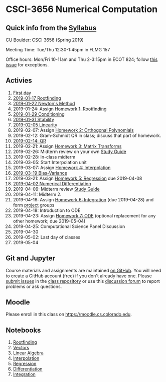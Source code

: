 # CSCI-3656 Numerical Computation

## Quick info from the [Syllabus](Syllabus.md)

CU Boulder: CSCI 3656 (Spring 2019)

Meeting Time: Tue/Thu 12:30-1:45pm in FLMG 157

Office hours: Mon/Fri 10-11am and Thu 2-3:15pm in ECOT 824; follow
[this issue](https://github.com/cucs-numcomp/numcomp-class/issues/6) for exceptions.

## Activies

1. [First day](https://classroom.github.com/a/PIP8dA0_)
2. [2019-01-17 Rootfinding](https://classroom.github.com/a/dWI5OCrT)
3. [2019-01-22 Newton's Method](https://classroom.github.com/a/hopJs3W_)
4. 2019-01-24: Assign [Homework 1: Rootfinding](https://classroom.github.com/a/pPHCK3pM)
5. [2019-01-29 Conditioning](https://classroom.github.com/a/CfIQcLAR)
6. [2019-01-31 Stability](https://classroom.github.com/a/_VOHn7fa)
7. [2019-02-05 Linearity](https://classroom.github.com/a/Wwm_c2n0)
8. 2019-02-07: Assign [Homework 2: Orthogonal Polynomials](https://classroom.github.com/a/Ywmjt3ND)
9. 2019-02-12: Gram-Schmidt QR in class; discuss that part of homework.
10. [2019-02-14: QR](https://classroom.github.com/a/fzA5-A9z)
11. 2019-02-21: Assign [Homework 3: Matrix Transforms](https://classroom.github.com/a/trn6cuj_)
12. 2019-02-26: Midterm review on your own [Study Guide](Midterm1-StudyGuide.ipynb)
13. 2019-02-28: In-class midterm
14. 2019-03-05: Start Interpolation unit
15. 2019-03-07: Assign [Homework 4: Interpolation](https://classroom.github.com/a/KjIF15TS)
16. [2019-03-19 Bias-Variance](https://classroom.github.com/a/Cn_flrA1)
17. 2019-03-21: Assign [Homework 5: Regression](https://classroom.github.com/a/FJNB8jFq) due 2019-04-08
18. [2019-04-02 Numerical Differentiation](https://classroom.github.com/a/Piaf0OMG)
19. 2019-04-09: Midterm review [Study Guide](Midterm2-StudyGuide.ipynb)
20. 2019-04-11: Midterm 2.
21. 2019-04-16: Assign [Homework 6: Integration](https://classroom.github.com/a/jloeOKWg) (due 2019-04-28) and form [project](https://classroom.github.com/g/69DMGHoi) groups
22. 2019-04-18: Introduction to ODE
23. 2019-04-23: Assign [Homework 7: ODE](https://classroom.github.com/a/Rp1HYmXG) (optional replacement for any other homework; due 2019-05-04)
24. 2019-04-25: Computational Science Panel Discussion
25. 2019-04-30
26. 2019-05-02: Last day of classes
27. 2019-05-04

## Git and Jupyter

Course materials and assignments are maintained
[on GitHub](https://github.com/cucs-numcomp).
You will need to create a GitHub account (free) if you don't already
have one.  Please
[submit issues](https://github.com/cucs-numcomp/numcomp-class/issues)
in the
[class repository](https://github.com/cucs-numcomp/numcomp-class)
or use this
[discussion forum](https://gitter.im/cucs-numcomp/community/~chat#)
to report problems or ask questions.

## Moodle

Please enroll in this class on https://moodle.cs.colorado.edu.

## Notebooks

1. [Rootfinding](Rootfinding.ipynb)
2. [Vectors](Vectors.ipynb)
3. [Linear Algebra](LinearAlgebra.ipynb)
4. [Interpolation](Interpolation.ipynb)
5. [Regression](Regression.ipynb)
6. [Differentiation](Differentiation.ipynb)
7. [Integration](Integration.ipynb)
